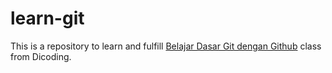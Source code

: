 # learn-git
This is a repository to learn and fulfill [Belajar Dasar Git dengan Github]([url](https://www.dicoding.com/academies/317)https://www.dicoding.com/academies/317) class from Dicoding.
